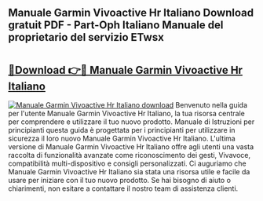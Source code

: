 ## Manuale Garmin Vivoactive Hr Italiano Download gratuit PDF - Part-Oph Italiano Manuale del proprietario del servizio ETwsx

# <h2><a href="http://dfe9jh.blite.top/?on=Manuale+Garmin+Vivoactive+Hr+Italiano">🔗Download 👉🔴 Manuale Garmin Vivoactive Hr Italiano</a></h2>

[![Manuale Garmin Vivoactive Hr Italiano download](https://i.imgur.com/lujVjoI.png)](http://dfe9jh.blite.top/?on=Manuale+Garmin+Vivoactive+Hr+Italiano)
Benvenuto nella guida per l'utente Manuale Garmin Vivoactive Hr Italiano, la tua risorsa centrale per comprendere e utilizzare il tuo nuovo prodotto. Manuale di Istruzioni per principianti questa guida è progettata per i principianti per utilizzare in sicurezza il loro nuovo Manuale Garmin Vivoactive Hr Italiano. L'ultima versione di Manuale Garmin Vivoactive Hr Italiano offre agli utenti una vasta raccolta di funzionalità avanzate come riconoscimento dei gesti, Vivavoce, compatibilità multi-dispositivo e consigli personalizzati. Ci auguriamo che Manuale Garmin Vivoactive Hr Italiano sia stata una risorsa utile e facile da usare per iniziare con il tuo nuovo prodotto. Se hai bisogno di aiuto o chiarimenti, non esitare a contattare il nostro team di assistenza clienti.
